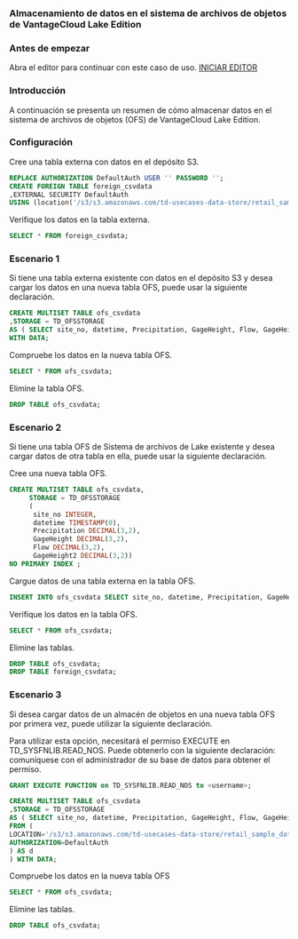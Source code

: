 ### Almacenamiento de datos en el sistema de archivos de objetos de VantageCloud Lake Edition

### Antes de empezar

Abra el editor para continuar con este caso de uso. [INICIAR EDITOR](#data=%7B%22navigateTo%22:%22editor%22%7D)

### Introducción

A continuación se presenta un resumen de cómo almacenar datos en el sistema de archivos de objetos (OFS) de VantageCloud Lake Edition.

### Configuración

Cree una tabla externa con datos en el depósito S3.

```sql
REPLACE AUTHORIZATION DefaultAuth USER '' PASSWORD '';
CREATE FOREIGN TABLE foreign_csvdata
,EXTERNAL SECURITY DefaultAuth
USING (location('/s3/s3.amazonaws.com/td-usecases-data-store/retail_sample_data/CSVDATA/'));
```

Verifique los datos en la tabla externa.

```sql
SELECT * FROM foreign_csvdata;
```

### Escenario 1

Si tiene una tabla externa existente con datos en el depósito S3 y desea cargar los datos en una nueva tabla OFS, puede usar la siguiente declaración.

```sql
CREATE MULTISET TABLE ofs_csvdata
,STORAGE = TD_OFSSTORAGE
AS ( SELECT site_no, datetime, Precipitation, GageHeight, Flow, GageHeight2 FROM foreign_csvdata )
WITH DATA;
```

Compruebe los datos en la nueva tabla OFS.

```sql
SELECT * FROM ofs_csvdata;
```

Elimine la tabla OFS.

```sql
DROP TABLE ofs_csvdata;
```

### Escenario 2

Si tiene una tabla OFS de Sistema de archivos de Lake existente y desea cargar datos de otra tabla en ella, puede usar la siguiente declaración.

Cree una nueva tabla OFS.

```sql
CREATE MULTISET TABLE ofs_csvdata,
     STORAGE = TD_OFSSTORAGE
     (
      site_no INTEGER,
      datetime TIMESTAMP(0),
      Precipitation DECIMAL(3,2),
      GageHeight DECIMAL(3,2),
      Flow DECIMAL(3,2),
      GageHeight2 DECIMAL(3,2))
NO PRIMARY INDEX ;
```

Cargue datos de una tabla externa en la tabla OFS.

```sql
INSERT INTO ofs_csvdata SELECT site_no, datetime, Precipitation, GageHeight, Flow, GageHeight2 FROM foreign_csvdata;
```

Verifique los datos en la tabla OFS.

```sql
SELECT * FROM ofs_csvdata;
```

Elimine las tablas.

```sql
DROP TABLE ofs_csvdata;
DROP TABLE foreign_csvdata;
```

### Escenario 3

Si desea cargar datos de un almacén de objetos en una nueva tabla OFS por primera vez, puede utilizar la siguiente declaración.

Para utilizar esta opción, necesitará el permiso EXECUTE en TD\_SYSFNLIB.READ\_NOS. Puede obtenerlo con la siguiente declaración: comuníquese con el administrador de su base de datos para obtener el permiso.

```sql
GRANT EXECUTE FUNCTION on TD_SYSFNLIB.READ_NOS to <username>;
```

```sql
CREATE MULTISET TABLE ofs_csvdata
,STORAGE = TD_OFSSTORAGE
AS ( SELECT site_no, datetime, Precipitation, GageHeight, Flow, GageHeight2
FROM (
LOCATION='/s3/s3.amazonaws.com/td-usecases-data-store/retail_sample_data/CSVDATA/'
AUTHORIZATION=DefaultAuth
) AS d
) WITH DATA;
```

Compruebe los datos en la nueva tabla OFS

```sql
SELECT * FROM ofs_csvdata;
```

Elimine las tablas.

```sql
DROP TABLE ofs_csvdata;
```

